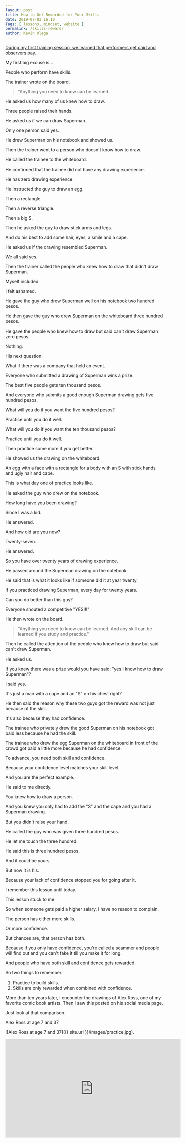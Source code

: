 ```yaml
--- 
layout: post 
title: How to Get Rewarded for Your Skills
date: 2019-07-03 16:10
Tags: [ lessons, mindset, website ]
permalink: /skills-reward/ 
author: Kevin Olega 
--- 
```

[During my first training session, we learned that performers get paid and observers pay](http://callcentertrainingtips.com/performer-observer).

My first big excuse is...

People who perform have skills.

The trainer wrote on the board.

> "Anything you need to know can be learned.

He asked us how many of us knew how to draw.

Three people raised their hands.

He asked us if we can draw Superman.

Only one person said yes.

He drew Superman on his notebook and showed us.

Then the trainer went to a person who doesn't know how to draw.

He called the trainee to the whiteboard.

He confirmed that the trainee did not have any drawing experience.

He has zero drawing experience.

He instructed the guy to draw an egg.

Then a rectangle.

Then a reverse triangle.

Then a big S.

Then he asked the guy to draw stick arms and legs.

And do his best to add some hair, eyes, a smile and a cape.

He asked us if the drawing resembled Superman.

We all said yes.

Then the trainer called the people who knew how to draw that didn't draw Superman.

Myself included.

I felt ashamed.

He gave the guy who drew Superman well on his notebook two hundred pesos.

He then gave the guy who drew Superman on the whiteboard three hundred pesos.

He gave the people who knew how to draw but said can't draw Superman zero pesos. 

Nothing.

His next question.

What if there was a company that held an event.

Everyone who submitted a drawing of Superman wins a prize.

The best five people gets ten thousand pesos.

And everyone who submits a good enough Superman drawing gets five hundred pesos.

What will you do if you want the five hundred pesos?

Practice until you do it well.

What will you do if you want the ten thousand pesos?

Practice until you do it well. 

Then practice some more if you get better.

He showed us the drawing on the whiteboard. 

An egg with a face with a rectangle for a body with an S with stick hands and ugly hair and cape.

This is what day one of practice looks like.

He asked the guy who drew on the notebook.

How long have you been drawing?

Since I was a kid.

He answered.

And how old are you now?

Twenty-seven.

He answered.

So you have over twenty years of drawing experience.

He passed around the Superman drawing on the notebook.

He said that is what it looks like if someone did it at year twenty.

If you practiced drawing Superman, every day for twenty years.

Can you do better than this guy?

Everyone shouted a competitive "YES!!!"

He then wrote on the board.

> "Anything you need to know can be learned. And any skill can be learned if you study and practice."

Then he called the attention of the people who knew how to draw but said can't draw Superman.

He asked us.

If you knew there was a prize would you have said: "yes I know how to draw Superman"?

I said yes.

It's just a man with a cape and an "S" on his chest right?

He then said the reason why these two guys got the reward was not just because of the skill.

It's also because they had confidence.

The trainee who privately drew the good Superman on his notebook got paid less because he had the skill.

The trainee who drew the egg Superman on the whiteboard in front of the crowd got paid a little more because he had confidence.

To advance, you need both skill and confidence.

Because your confidence level matches your skill level.

And you are the perfect example.

He said to me directly.

You knew how to draw a person.

And you knew you only had to add the "S" and the cape and you had a Superman drawing.

But you didn't raise your hand.

He called the guy who was given three hundred pesos.

He let me touch the three hundred.

He said this is three hundred pesos.

And it could be yours.

But now it is his.

Because your lack of confidence stopped you for going after it.

I remember this lesson until today.

This lesson stuck to me.

So when someone gets paid a higher salary, I have no reason to complain.

The person has either more skills.

Or more confidence.

But chances are, that person has both.

Because if you only have confidence, you're called a scammer and people will find out and you can't fake it till you make it for long.

And people who have both skill and confidence gets rewarded.

So two things to remember.

1. Practice to build skills.
2. Skills are only rewarded when combined with confidence.

More than ten years later, I encounter the drawings of Alex Ross, one of my favorite comic book artists. Then I saw this posted on his social media page.

Just look at that comparison.

Alex Ross at age 7 and 37

![Alex Ross at age 7 and 37]({{ site.url }}/images/practice.jpg).

<iframe width="560" height="315" src="https://www.youtube.com/embed/3R5VUIY28Gs" frameborder="0" allow="accelerometer; autoplay; encrypted-media; gyroscope; picture-in-picture" allowfullscreen></iframe>

